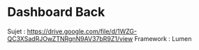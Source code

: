 # Dashboard Back
Sujet : https://drive.google.com/file/d/1WZG-QC3XSadRJOwZTNRgnN9AV37bR9Z1/view 
Framework : Lumen
